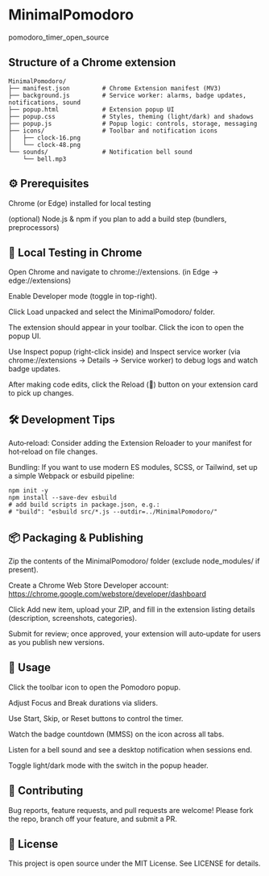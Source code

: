 # MinimalPomodoro
pomodoro_timer_open_source

## Structure of a Chrome extension

```
MinimalPomodoro/
├── manifest.json         # Chrome Extension manifest (MV3)
├── background.js         # Service worker: alarms, badge updates, notifications, sound
├── popup.html            # Extension popup UI
├── popup.css             # Styles, theming (light/dark) and shadows
├── popup.js              # Popup logic: controls, storage, messaging
├── icons/                # Toolbar and notification icons
│   ├── clock-16.png
│   └── clock-48.png
└── sounds/               # Notification bell sound
    └── bell.mp3
```

## ⚙️ Prerequisites

Chrome (or Edge) installed for local testing

(optional) Node.js & npm if you plan to add a build step (bundlers, preprocessors)


## 🚀 Local Testing in Chrome

Open Chrome and navigate to chrome://extensions.  (in Edge -> edge://extensions)

Enable Developer mode (toggle in top-right).

Click Load unpacked and select the MinimalPomodoro/ folder.

The extension should appear in your toolbar. Click the icon to open the popup UI.

Use Inspect popup (right-click inside) and Inspect service worker (via chrome://extensions → Details → Service worker) to debug logs and watch badge updates.

After making code edits, click the Reload (🔄) button on your extension card to pick up changes.


## 🛠️ Development Tips

Auto‑reload: Consider adding the Extension Reloader to your manifest for hot‑reload on file changes.

Bundling: If you want to use modern ES modules, SCSS, or Tailwind, set up a simple Webpack or esbuild pipeline:

```
npm init -y
npm install --save-dev esbuild
# add build scripts in package.json, e.g.:
# "build": "esbuild src/*.js --outdir=../MinimalPomodoro/"
```


## 📦 Packaging & Publishing

Zip the contents of the MinimalPomodoro/ folder (exclude node_modules/ if present).

Create a Chrome Web Store Developer account: https://chrome.google.com/webstore/developer/dashboard

Click Add new item, upload your ZIP, and fill in the extension listing details (description, screenshots, categories).

Submit for review; once approved, your extension will auto‑update for users as you publish new versions.


## 🎉 Usage

Click the toolbar icon to open the Pomodoro popup.

Adjust Focus and Break durations via sliders.

Use Start, Skip, or Reset buttons to control the timer.

Watch the badge countdown (MMSS) on the icon across all tabs.

Listen for a bell sound and see a desktop notification when sessions end.

Toggle light/dark mode with the switch in the popup header.


## 🤝 Contributing

Bug reports, feature requests, and pull requests are welcome! Please fork the repo, branch off your feature, and submit a PR.


## 📝 License

This project is open source under the MIT License. See LICENSE for details.